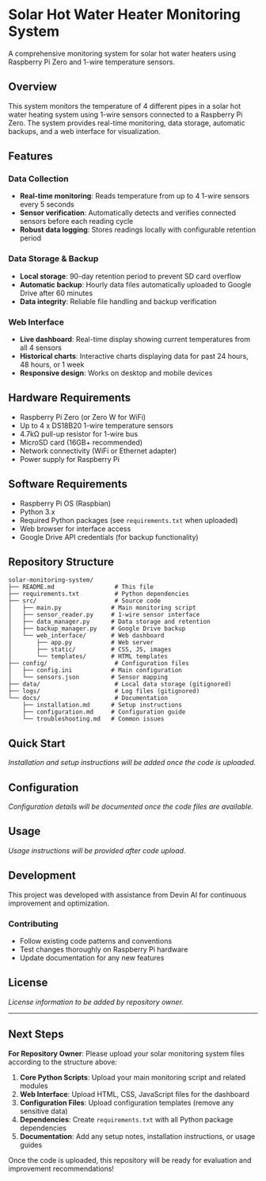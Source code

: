 # Solar Hot Water Heater Monitoring System

A comprehensive monitoring system for solar hot water heaters using Raspberry Pi Zero and 1-wire temperature sensors.

## Overview

This system monitors the temperature of 4 different pipes in a solar hot water heating system using 1-wire sensors connected to a Raspberry Pi Zero. The system provides real-time monitoring, data storage, automatic backups, and a web interface for visualization.

## Features

### Data Collection
- **Real-time monitoring**: Reads temperature from up to 4 1-wire sensors every 5 seconds
- **Sensor verification**: Automatically detects and verifies connected sensors before each reading cycle
- **Robust data logging**: Stores readings locally with configurable retention period

### Data Storage & Backup
- **Local storage**: 90-day retention period to prevent SD card overflow
- **Automatic backup**: Hourly data files automatically uploaded to Google Drive after 60 minutes
- **Data integrity**: Reliable file handling and backup verification

### Web Interface
- **Live dashboard**: Real-time display showing current temperatures from all 4 sensors
- **Historical charts**: Interactive charts displaying data for past 24 hours, 48 hours, or 1 week
- **Responsive design**: Works on desktop and mobile devices

## Hardware Requirements

- Raspberry Pi Zero (or Zero W for WiFi)
- Up to 4 x DS18B20 1-wire temperature sensors
- 4.7kΩ pull-up resistor for 1-wire bus
- MicroSD card (16GB+ recommended)
- Network connectivity (WiFi or Ethernet adapter)
- Power supply for Raspberry Pi

## Software Requirements

- Raspberry Pi OS (Raspbian)
- Python 3.x
- Required Python packages (see `requirements.txt` when uploaded)
- Web browser for interface access
- Google Drive API credentials (for backup functionality)

## Repository Structure

```
solar-monitoring-system/
├── README.md                 # This file
├── requirements.txt          # Python dependencies
├── src/                      # Source code
│   ├── main.py              # Main monitoring script
│   ├── sensor_reader.py     # 1-wire sensor interface
│   ├── data_manager.py      # Data storage and retention
│   ├── backup_manager.py    # Google Drive backup
│   └── web_interface/       # Web dashboard
│       ├── app.py           # Web server
│       ├── static/          # CSS, JS, images
│       └── templates/       # HTML templates
├── config/                   # Configuration files
│   ├── config.ini           # Main configuration
│   └── sensors.json         # Sensor mapping
├── data/                     # Local data storage (gitignored)
├── logs/                     # Log files (gitignored)
└── docs/                     # Documentation
    ├── installation.md      # Setup instructions
    ├── configuration.md     # Configuration guide
    └── troubleshooting.md   # Common issues
```

## Quick Start

*Installation and setup instructions will be added once the code is uploaded.*

## Configuration

*Configuration details will be documented once the code files are available.*

## Usage

*Usage instructions will be provided after code upload.*

## Development

This project was developed with assistance from Devin AI for continuous improvement and optimization.

### Contributing
- Follow existing code patterns and conventions
- Test changes thoroughly on Raspberry Pi hardware
- Update documentation for any new features

## License

*License information to be added by repository owner.*

---

## Next Steps

**For Repository Owner**: Please upload your solar monitoring system files according to the structure above:

1. **Core Python Scripts**: Upload your main monitoring script and related modules
2. **Web Interface**: Upload HTML, CSS, JavaScript files for the dashboard
3. **Configuration Files**: Upload configuration templates (remove any sensitive data)
4. **Dependencies**: Create `requirements.txt` with all Python package dependencies
5. **Documentation**: Add any setup notes, installation instructions, or usage guides

Once the code is uploaded, this repository will be ready for evaluation and improvement recommendations!
